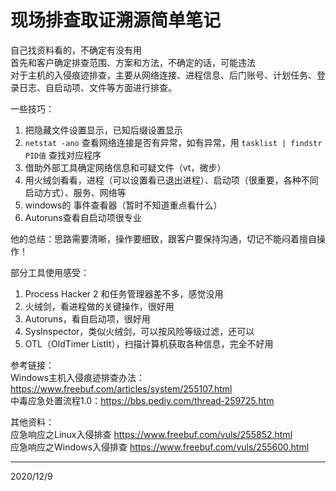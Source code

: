 # 现场排查取证溯源简单笔记

自己找资料看的，不确定有没有用  
首先和客户确定排查范围、方案和方法，不确定的话，可能违法  
对于主机的入侵痕迹排查，主要从网络连接、进程信息、后门账号、计划任务、登录日志、自启动项、文件等方面进行排查。  

一些技巧：  
1. 把隐藏文件设置显示，已知后缀设置显示
2. `netstat -ano` 查看网络连接是否有异常，如有异常，用 `tasklist | findstr PID值` 查找对应程序 
3. 借助外部工具确定网络信息和可疑文件（vt，微步）
4. 用火绒剑看看，进程（可以设置看已退出进程）、启动项（很重要，各种不同启动方式）、服务、网络等
5. windows的 事件查看器（暂时不知道重点看什么）
6. Autoruns查看自启动项很专业

他的总结：思路需要清晰，操作要细致，跟客户要保持沟通，切记不能闷着擅自操作！  

部分工具使用感受：  
1. Process Hacker 2 和任务管理器差不多，感觉没用
2. 火绒剑，看进程做的关键操作，很好用
3. Autoruns，看自启动项，很好用
4. SysInspector，类似火绒剑，可以按风险等级过滤，还可以
5. OTL（OldTimer ListIt），扫描计算机获取各种信息，完全不好用


参考链接：  
Windows主机入侵痕迹排查办法：https://www.freebuf.com/articles/system/255107.html  
中毒应急处置流程1.0：https://bbs.pediy.com/thread-259725.htm  


其他资料：  
应急响应之Linux入侵排查 https://www.freebuf.com/vuls/255852.html  
应急响应之Windows入侵排查 https://www.freebuf.com/vuls/255600.html  


---
2020/12/9  
